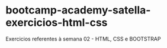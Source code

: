 # bootcamp-academy-satella-exercicios-html-css
Exercicios referentes à semana 02 - HTML, CSS e BOOTSTRAP

